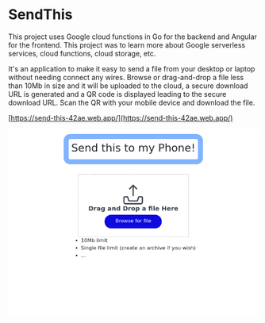 # SendThis

This project uses Google cloud functions in Go for the backend and Angular for the frontend. This project was to learn more about Google serverless services, cloud functions, cloud storage, etc.

It's an application to make it easy to send a file from your desktop or laptop without needing connect any wires. Browse or drag-and-drop a file less than 10Mb in size and it will be uploaded to the cloud, a secure download URL is generated and a QR code is displayed leading to the secure download URL. Scan the QR with your mobile device and download the file.

[https://send-this-42ae.web.app/](https://send-this-42ae.web.app/)

![Send This](./screenshot.png)